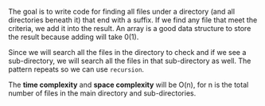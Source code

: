 The goal is to write code for finding all files under a directory (and all directories beneath it) that end with a suffix. If we find any file that meet the criteria, we add it into the result. An array is a good data structure to store the result because adding will take 0(1).

Since we will search all the files in the directory to check and if we see a sub-directory, we will search all the files in that sub-directory as well. The pattern repeats so we can use `recursion`. 

The **time complexity** and **space complexity** will be O(n), for n is the total number of files in the main directory and sub-directories.